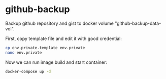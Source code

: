 # github-backup

Backup github repository and gist to docker volume "github-backup-data-vol".

First, copy template file and edit it with good credential:

```bash
cp env.private.template env.private
nano env.private
```

Now we can run image build and start container:

```bash
docker-compose up -d
```
